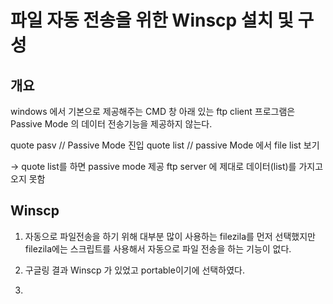 # 파일 자동 전송을 위한 Winscp 설치 및 구성

## 개요

windows 에서 기본으로 제공해주는 CMD 창 아래 있는 ftp client 프로그램은 Passive Mode 의 데이터 전송기능을 제공하지 않는다.

quote pasv // Passive Mode 진입
quote list // passive Mode 에서 file list 보기

 -> quote list를 하면 passive mode 제공 ftp server 에 제대로 데이터(list)를 가지고 오지 못함
 
## Winscp

1. 자동으로 파일전송을 하기 위해 대부분 많이 사용하는 filezila를 먼저 선택했지만 filezila에는 스크립트를 사용해서 자동으로 
파일 전송을 하는 기능이 없다.

2. 구글링 결과 Winscp 가 있었고 portable이기에 선택하였다.

3. 

 

